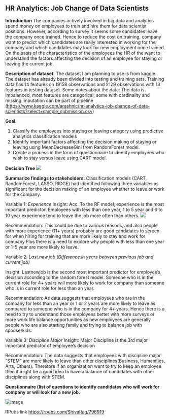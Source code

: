 ## HR Analytics: Job Change of Data Scientists

**Introduction** The companies actively involved in big data and analytics spend money on employees to train and hire them for data scientist positions. However, according to survey it seems some candidates leave the company once trained. Hence to reduce the cost on training, company want to predict which candidates are really interested in working for the company and which candidates may look for new employment once trained. On the basis of the characteristics of the employees the HR of the want to understand the factors affecting the decision of an employee for staying or leaving the current job.

**Description of dataset**: The dataset I am planning to use is from kaggle.  The dataset has already been divided into testing and training sets. Training data has 14 features on 19158 observations and 2129 observations with 13 features in testing dataset. 
Some notes about the data: The data is imbalanced, most features are categorical, some with cardinality and missing imputation can be part of pipeline (https://www.kaggle.com/arashnic/hr-analytics-job-change-of-data-scientists?select=sample_submission.csv)

**Goal:** 
1.	Classify the employees into staying or leaving category using predictive analytics classification models
2.	Identify important factors affecting the decision making of staying or leaving using MeanDecreaseGini from RandomForest model.
3.	Create a process in the form of questionnaire to identify employees who wish to stay versus leave using CART model.


**Decision Tree**
![](https://github.com/ShivaRaghu/HR-Analytics.github.io/blob/main/rpart%20plot%20best%202.png)

**Summarize findings to stakeholders:**
Classification models (CART, RandomForest, LASSO, RIDGE) had identified following three variables as significant for the decision making of an employee whether to leave or work for the company.

Variable 1: *Experience*
Insight: Acc. To the RF model, experience is the most important predictor. Employees with less than one year, 1 to 5 year and 6 to 10 year experience tend to leave the job more often than others.
![](https://github.com/ShivaRaghu/HR-Analytics.github.io/blob/main/experience.png)

Recommendation: This could be due to various reasons, and also people with more experience (11+ years) probably are good candidates to screen for when hiring for training that are more likely to stay and work for company.Plus there is a need to explore why people with less than one year or  1-5 year are more likely to leave.

Variable 2: *Last.new.job
(Difference in years between previous job and current job)*

Insight: Lastnewjob is the second most important predictor for employee’s decision according to the random forest model. Someone who is in the current role for 4+ years will more likely to work for company than someone who is in current role for less than an year.

Recommendation: As data suggests that employees who are in the company for less than an year or 1 or 2 years are more likely to leave as compared to someone who is in the company for 4+ years. Hence there is a need to try to understand those employees better with more surveys or more work life balance opportunities as new employees are generally people who are also starting family and trying to balance job with spouse/kids.

Variable 3: *Discipline Major*
Insight: Major Discipline is the 3rd major important predictor of employee’s decision

Recommendation: The data suggests that employees with discipline major “STEM” are more likely to leave than other disciplines(Business, Humanities, Arts, Others). Therefore if an organization want to try to keep an employee then it might be a good idea to have a balance of candidates with other disciplines along with STEM.

**Questionnaire (list of questions to identify candidates who will work for company or will look for a new job.**


![image](https://user-images.githubusercontent.com/85574461/128640108-ffb43fb7-fd0d-42c8-86ea-1f6383923ef5.png)



RPubs link  https://rpubs.com/ShivaRag/796919


